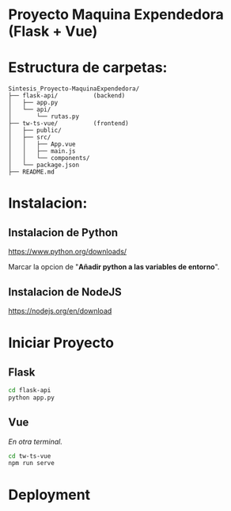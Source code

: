 # Proyecto Maquina Expendedora (Flask + Vue)

# Estructura de carpetas:
```
Sintesis_Proyecto-MaquinaExpendedora/
├── flask-api/          (backend)
│   ├── app.py
│   └── api/
│       └── rutas.py
├── tw-ts-vue/          (frontend)
│   ├── public/
│   ├── src/
│   │   ├── App.vue
│   │   ├── main.js
│   │   └── components/
│   └── package.json
├── README.md
```

# Instalacion:
## Instalacion de Python
https://www.python.org/downloads/

Marcar la opcion de "**Añadir python a las variables de entorno**".

## Instalacion de NodeJS
https://nodejs.org/en/download

# Iniciar Proyecto
## Flask
```bash
cd flask-api
python app.py
```
## Vue
*En otra terminal.*
```bash
cd tw-ts-vue
npm run serve
```

# Deployment
```bash

```